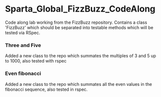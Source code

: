 # Sparta_Global_FizzBuzz_CodeAlong

Code along lab working from the FizzBuzz repository.
Contains a class 'FizzBuzz' which should be separated into testable methods which will be tested via RSpec.

### Three and Five
Added a new class to the repo which summates the multiples of 3 and 5 up to 1000, also tested with rspec
### Even fibonacci
Added a new class to the repo which summates all the even values in the fibonacci sequence, also tested in rspec.

